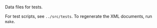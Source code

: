 Data files for tests.

For test scripts, see `../src/tests`. To regenerate the XML documents, run
`make`.
